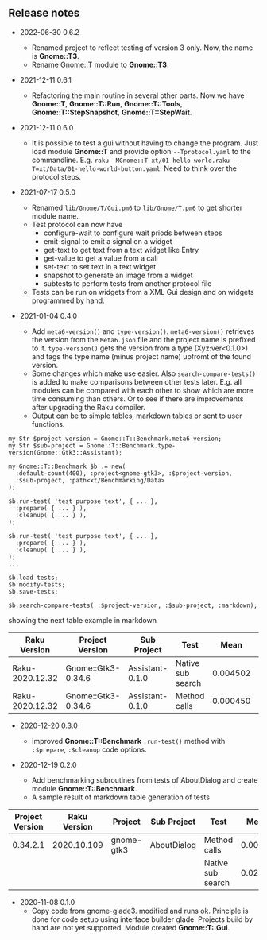 ## Release notes
* 2022-06-30 0.6.2
  * Renamed project to reflect testing of version 3 only. Now, the
   name is **Gnome::T3**.
  * Rename Gnome::T module to **Gnome::T3**.

* 2021-12-11 0.6.1
  * Refactoring the main routine in several other parts. Now we have **Gnome::T**, **Gnome::T::Run**, **Gnome::T::Tools**, **Gnome::T::StepSnapshot**, **Gnome::T::StepWait**.

* 2021-12-11 0.6.0
  * It is possible to test a gui without having to change the program. Just load module **Gnome::T** and provide option `--Tprotocol.yaml` to the commandline. E.g. `raku -MGnome::T xt/01-hello-world.raku --T=xt/Data/01-hello-world-button.yaml`. Need to think over the protocol steps.

* 2021-07-17 0.5.0
  * Renamed `lib/Gnome/T/Gui.pm6` to `lib/Gnome/T.pm6` to get shorter module name.
  * Test protocol can now have
    * configure-wait to configure wait priods between steps
    * emit-signal to emit a signal on a widget
    * get-text to get text from a text widget like Entry
    * get-value to get a value from a call
    * set-text to set text in a text widget
    * snapshot to generate an image from a widget
    * subtests to perform tests from another protocol file
  * Tests can be run on widgets from a XML Gui design and on widgets programmed by hand.

* 2021-01-04 0.4.0
  * Add `meta6-version()` and `type-version()`. `meta6-version()` retrieves the version from the `Meta6.json` file and the project name is prefixed to it. `type-version()` gets the version from a type (Xyz:ver<0.1.0>) and tags the type name (minus project name) upfromt of the found version.
  * Some changes which make use easier. Also `search-compare-tests()` is added to make comparisons between other tests later. E.g. all modules can be compared with each other to show which are more time consuming than others. Or to see if there are improvements after upgrading the Raku compiler.
  * Output can be to simple tables, markdown tables or sent to user functions.

```
my Str $project-version = Gnome::T::Benchmark.meta6-version;
my Str $sub-project = Gnome::T::Benchmark.type-version(Gnome::Gtk3::Assistant);

my Gnome::T::Benchmark $b .= new(
  :default-count(400), :project<gnome-gtk3>, :$project-version,
  :$sub-project, :path<xt/Benchmarking/Data>
);

$b.run-test( 'test purpose text', { ... },
  :prepare( { ... } ),
  :cleanup( { ... } ),
);

$b.run-test( 'test purpose text', { ... },
  :prepare( { ... } ),
  :cleanup( { ... } ),
);
...

$b.load-tests;
$b.modify-tests;
$b.save-tests;

$b.search-compare-tests( :$project-version, :$sub-project, :markdown);
```
showing the next table example in markdown

|Raku Version|Project Version|Sub Project|Test|Mean|Rps|Speedup|
|-|-|-|-|-|-|-|
|Raku-2020.12.32|Gnome::Gtk3-0.34.6|Assistant-0.1.0|Native sub search|0.004502|222.11|-.--|
|Raku-2020.12.32|Gnome::Gtk3-0.34.6|Assistant-0.1.0|Method calls|0.000450|2224.20|10.01|

* 2020-12-20 0.3.0
  * Improved **Gnome::T::Benchmark** `.run-test()` method with `:$prepare`, `:$cleanup` code options.

* 2020-12-19 0.2.0
  * Add benchmarking subroutines from tests of AboutDialog and create module **Gnome::T::Benchmark**.
  * A sample result of markdown table generation of tests

|Project Version|Raku Version|Project|Sub Project|Test|Mean|Rps|Speedup|
|-|-|-|-|-|-|-|-|
|0.34.2.1|2020.10.109|gnome-gtk3|AboutDialog|Method calls|0.00277|360.55|10.46|
|||||Native sub search|0.02902|34.46|0.00|


* 2020-11-08 0.1.0
  * Copy code from gnome-glade3. modified and runs ok. Principle is done for code setup using interface builder glade. Projects build by hand are not yet supported. Module created **Gnome::T::Gui**.
